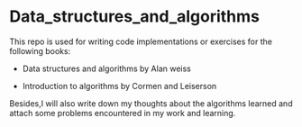 # Data_structures_and_algorithms
This repo is used for writing code implementations or exercises for the following books:

+ Data structures and algorithms by Alan weiss

+ Introduction to algorithms by Cormen and Leiserson


Besides,I will also write down my thoughts about the algorithms learned and attach some problems encountered in my work and learning.

